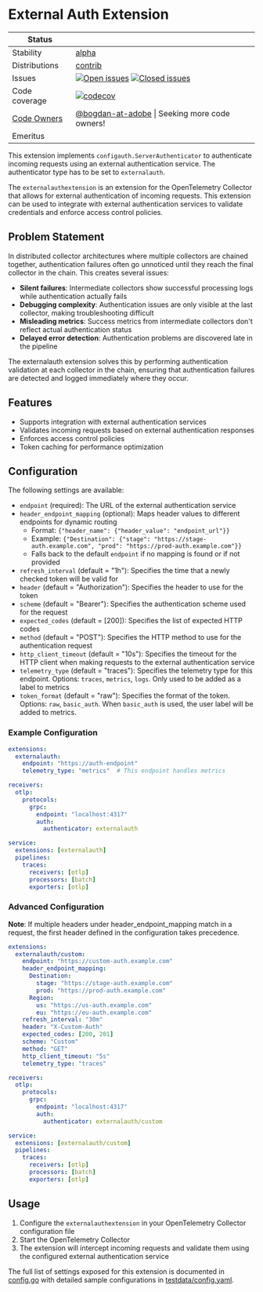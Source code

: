 # External Auth Extension

<!-- status autogenerated section -->
| Status        |           |
| ------------- |-----------|
| Stability     | [alpha]  |
| Distributions | [contrib] |
| Issues        | [![Open issues](https://img.shields.io/github/issues-search/open-telemetry/opentelemetry-collector-contrib?query=is%3Aissue%20is%3Aopen%20label%3Aextension%2Fexternalauth%20&label=open&color=orange&logo=opentelemetry)](https://github.com/open-telemetry/opentelemetry-collector-contrib/issues?q=is%3Aopen+is%3Aissue+label%3Aextension%2Fexternalauth) [![Closed issues](https://img.shields.io/github/issues-search/open-telemetry/opentelemetry-collector-contrib?query=is%3Aissue%20is%3Aclosed%20label%3Aextension%2Fexternalauth%20&label=closed&color=blue&logo=opentelemetry)](https://github.com/open-telemetry/opentelemetry-collector-contrib/issues?q=is%3Aclosed+is%3Aissue+label%3Aextension%2Fexternalauth) |
| Code coverage | [![codecov](https://codecov.io/github/open-telemetry/opentelemetry-collector-contrib/graph/main/badge.svg?component=extension_externalauth)](https://app.codecov.io/gh/open-telemetry/opentelemetry-collector-contrib/tree/main/?components%5B0%5D=extension_externalauth&displayType=list) |
| [Code Owners](https://github.com/open-telemetry/opentelemetry-collector-contrib/blob/main/CONTRIBUTING.md#becoming-a-code-owner)    | [@bogdan-at-adobe](https://www.github.com/bogdan-at-adobe) \| Seeking more code owners! |
| Emeritus      |  |

[alpha]: https://github.com/open-telemetry/opentelemetry-collector/blob/main/docs/component-stability.md#alpha
[contrib]: https://github.com/open-telemetry/opentelemetry-collector-releases/tree/main/distributions/otelcol-contrib
<!-- end autogenerated section -->

This extension implements `configauth.ServerAuthenticator` to authenticate incoming requests using an external authentication service. The authenticator type has to be set to `externalauth`.

The `externalauthextension` is an extension for the OpenTelemetry Collector that allows for external authentication of incoming requests. This extension can be used to integrate with external authentication services to validate credentials and enforce access control policies.

## Problem Statement

In distributed collector architectures where multiple collectors are chained together, authentication failures often go unnoticed until they reach the final collector in the chain. This creates several issues:

- **Silent failures**: Intermediate collectors show successful processing logs while authentication actually fails
- **Debugging complexity**: Authentication issues are only visible at the last collector, making troubleshooting difficult
- **Misleading metrics**: Success metrics from intermediate collectors don't reflect actual authentication status
- **Delayed error detection**: Authentication problems are discovered late in the pipeline

The externalauth extension solves this by performing authentication validation at each collector in the chain, ensuring that authentication failures are detected and logged immediately where they occur.

## Features

- Supports integration with external authentication services
- Validates incoming requests based on external authentication responses
- Enforces access control policies
- Token caching for performance optimization

## Configuration

The following settings are available:

- `endpoint` (required): The URL of the external authentication service
- `header_endpoint_mapping` (optional): Maps header values to different endpoints for dynamic routing
  - Format: `{"header_name": {"header_value": "endpoint_url"}}`
  - Example: `{"Destination": {"stage": "https://stage-auth.example.com", "prod": "https://prod-auth.example.com"}}`
  - Falls back to the default `endpoint` if no mapping is found or if not provided
- `refresh_interval` (default = "1h"): Specifies the time that a newly checked token will be valid for
- `header` (default = "Authorization"): Specifies the header to use for the token
- `scheme` (default = "Bearer"): Specifies the authentication scheme used for the request
- `expected_codes` (default = [200]): Specifies the list of expected HTTP codes
- `method` (default = "POST"): Specifies the HTTP method to use for the authentication request
- `http_client_timeout` (default = "10s"): Specifies the timeout for the HTTP client when making requests to the external authentication service
- `telemetry_type` (default = "traces"): Specifies the telemetry type for this endpoint. Options: `traces`, `metrics`, `logs`. Only used to be added as a label to metrics
- `token_format` (default = "raw"): Specifies the format of the token. Options: `raw`, `basic_auth`. When `basic_auth` is used, the user label will be added to metrics.

### Example Configuration

```yaml
extensions:
  externalauth:
    endpoint: "https://auth-endpoint"
    telemetry_type: "metrics"  # This endpoint handles metrics

receivers:
  otlp:
    protocols:
      grpc:
        endpoint: "localhost:4317"
        auth:
          authenticator: externalauth

service:
  extensions: [externalauth]
  pipelines:
    traces:
      receivers: [otlp]
      processors: [batch]
      exporters: [otlp]
```

### Advanced Configuration

**Note**: If multiple headers under header_endpoint_mapping match in a request, the first header defined in the configuration takes precedence.

```yaml
extensions:
  externalauth/custom:
    endpoint: "https://custom-auth.example.com"
    header_endpoint_mapping:
      Destination:
        stage: "https://stage-auth.example.com"
        prod: "https://prod-auth.example.com"
      Region:
        us: "https://us-auth.example.com"
        eu: "https://eu-auth.example.com"
    refresh_interval: "30m"
    header: "X-Custom-Auth"
    expected_codes: [200, 201]
    scheme: "Custom"
    method: "GET"
    http_client_timeout: "5s"
    telemetry_type: "traces"

receivers:
  otlp:
    protocols:
      grpc:
        endpoint: "localhost:4317"
        auth:
          authenticator: externalauth/custom

service:
  extensions: [externalauth/custom]
  pipelines:
    traces:
      receivers: [otlp]
      processors: [batch]
      exporters: [otlp]
```

## Usage

1. Configure the `externalauthextension` in your OpenTelemetry Collector configuration file
2. Start the OpenTelemetry Collector
3. The extension will intercept incoming requests and validate them using the configured external authentication service

The full list of settings exposed for this extension is documented in [config.go](./config.go)
with detailed sample configurations in [testdata/config.yaml](./testdata/config.yaml).
